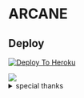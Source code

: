 # ARCANE

## Deploy

[![Deploy To Heroku](https://www.herokucdn.com/deploy/button.svg)](https://heroku.com/deploy?template=https://github.com/Arcane120/ArcaneOpBot)




<img src="https://telegra.ph/file/c93fe3cca630875166788.jpg"/>

<details>

<summary> special thanks </summary>

<b>LEGEND X (@LEGENDX22) A CODER AND HELPER AND FRIEND</b>

<h1>#TEAMLEGEND</h1>

</details>
